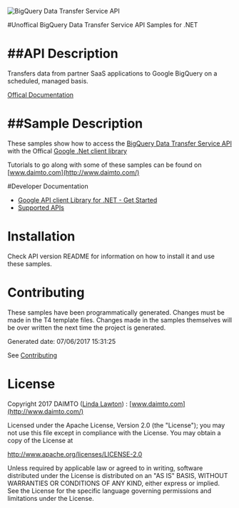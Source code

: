 ﻿![BigQuery Data Transfer Service API](http://www.google.com/images/icons/product/search-32.gif)

#Unoffical BigQuery Data Transfer Service API Samples for .NET  

##API Description
=============

Transfers data from partner SaaS applications to Google BigQuery on a scheduled, managed basis.

[Offical Documentation](https://cloud.google.com/bigquery/)

##Sample Description
=============

These samples show how to access the [BigQuery Data Transfer Service API](https://cloud.google.com/bigquery/) with the Offical [Google .Net client library](https://github.com/google/google-api-dotnet-client)

Tutorials to go along with some of these samples can be found on [www.daimto.com](http://www.daimto.com/)

#Developer Documentation

* [Google API client Library for .NET - Get Started](https://developers.google.com/api-client-library/dotnet/get_started)
* [Supported APIs](https://developers.google.com/api-client-library/dotnet/apis/)

Installation
=================================

Check API version README for information on how to install it and use these samples.

Contributing
=================================

These samples have been programmatically generated. Changes must be made in the T4 template files. Changes made in the samples themselves will be over written the next time the project is generated.

Generated date: 07/06/2017 15:31:25 

See [Contributing](CONTRIBUTING.md)

License
=================================

Copyright 2017 DAIMTO ([Linda Lawton](https://twitter.com/LindaLawtonDK)) :  [www.daimto.com](http://www.daimto.com/)

Licensed under the Apache License, Version 2.0 (the "License"); you may not use this file except in compliance with
the License. You may obtain a copy of the License at

http://www.apache.org/licenses/LICENSE-2.0

Unless required by applicable law or agreed to in writing, software distributed under the License is distributed on
an "AS IS" BASIS, WITHOUT WARRANTIES OR CONDITIONS OF ANY KIND, either express or implied. See the License for the
specific language governing permissions and limitations under the License.